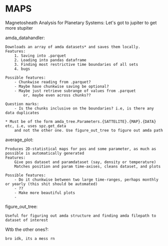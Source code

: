 # MAPS
Magnetosheath Analysis for Planetary Systems:
    Let's got to jupiter to get more stupiter

amda_datahandler:

    Downloads an array of amda datasets* and saves them locally.
    Features: 
        1. Saving into .parquet
        2. Loading into pandas dataframe
        3. Finding most restrictive time boundaries of all sets
        4. bugs

    Possible features:
        - Chunkwise reading from .parquet?
        - Maybe have chunkwise saving be optional?
        - Maybe just retrieve subrange of values from .parquet
            or, maybe even across chunks??

    Question marks:
        - Is the chunks inclusive on the boundaries? i.e, is there any data duplicates
    
    * Must be of the form amda_tree.Parameters.{SATTELITE}.{MAP}.{DATA} etc, i.e, uses spz.get_data
        and not the other one. Use figure_out_tree to figure out amda path

average_plot:

    Produces 2D-statistical maps for pos and some parameter, as much as possible is automatically generated
    Features:
        Give pos dataset and paramdataset (say, density or temperature)
        Matches position and param time-axises, cleans dataset, and plots
    
    Possible features:
        - Do it chunkwise between two large time-ranges, perhaps monthly or yearly (this shit should be automated)
        - ??
        - Make more beautiful plots
        - 

figure_out_tree:

    Useful for figuring out amda structure and finding amda filepath to dataset of interest

Wtb the other ones?:

    bro idk, its a mess rn